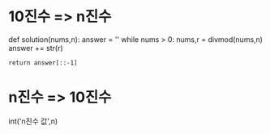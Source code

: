 # 10진수 => n진수
def solution(nums,n):
    answer = ''
    while nums > 0:
        nums,r = divmod(nums,n)
        answer += str(r)
        
    return answer[::-1]

# n진수 => 10진수
int('n진수 값',n)
